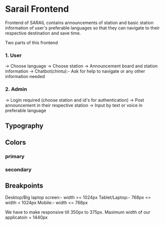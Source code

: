 # Sarail Frontend

Frontend of SARAIL contains announcements of station and basic station information of user's preferable languages so that they can navigate to their respective destination and save time.

Two parts of this frontend

### 1. User

-> Choose language
-> Choose station
-> Announcement board and station information
-> Chatbot(chintu):- Ask for help to navigate or any other information needed

### 2. Admin

-> Login required (choose station and id's for authentication)
-> Post announcement in their respective station
-> Input by text or voice in preferable language

## Typography

## Colors

### primary

### secondary

## Breakpoints

Desktop/Big laptop screen:- width >= 1024px
Tablet/Laptop:- 768px <= width < 1024px
Mobile:- width <= 768px

We have to make responsive till 350px to 375px.
Maximum width of our applicatoin = 1440px
